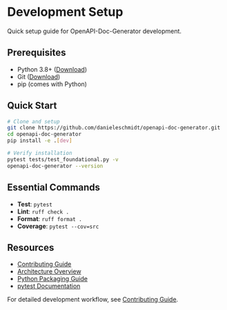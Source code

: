 # Development Setup

Quick setup guide for OpenAPI-Doc-Generator development.

## Prerequisites

- Python 3.8+ ([Download](https://www.python.org/downloads/))
- Git ([Download](https://git-scm.com/downloads))
- pip (comes with Python)

## Quick Start

```bash
# Clone and setup
git clone https://github.com/danieleschmidt/openapi-doc-generator.git
cd openapi-doc-generator
pip install -e .[dev]

# Verify installation
pytest tests/test_foundational.py -v
openapi-doc-generator --version
```

## Essential Commands

- **Test**: `pytest`
- **Lint**: `ruff check .`
- **Format**: `ruff format .`
- **Coverage**: `pytest --cov=src`

## Resources

- [Contributing Guide](../CONTRIBUTING.md)
- [Architecture Overview](ARCHITECTURE.md)
- [Python Packaging Guide](https://packaging.python.org/)
- [pytest Documentation](https://docs.pytest.org/)

For detailed development workflow, see [Contributing Guide](../CONTRIBUTING.md).